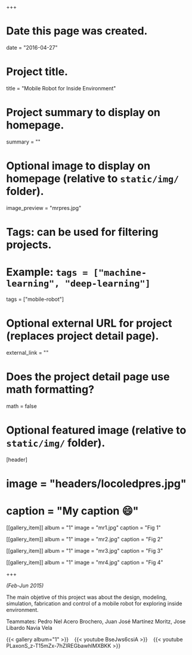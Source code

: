 +++
# Date this page was created.
date = "2016-04-27"

# Project title.
title = "Mobile Robot for Inside Environment"

# Project summary to display on homepage.
summary = ""

# Optional image to display on homepage (relative to `static/img/` folder).
image_preview = "mrpres.jpg"

# Tags: can be used for filtering projects.
# Example: `tags = ["machine-learning", "deep-learning"]`
tags = ["mobile-robot"]

# Optional external URL for project (replaces project detail page).
external_link = ""

# Does the project detail page use math formatting?
math = false

# Optional featured image (relative to `static/img/` folder).
[header]
# image = "headers/locoledpres.jpg"
# caption = "My caption :smile:"

[[gallery_item]]
 album = "1"
 image = "mr1.jpg"
 caption = "Fig 1"
    
[[gallery_item]]
 album = "1"
 image = "mr2.jpg"
 caption = "Fig 2"

[[gallery_item]]
 album = "1"
 image = "mr3.jpg"
 caption = "Fig 3"
    
[[gallery_item]]
 album = "1"
 image = "mr4.jpg"
 caption = "Fig 4"

+++

*(Feb-Jun 2015)*

The main objetive of this project was about the design, modeling, simulation, fabrication and control of a mobile robot for exploring inside environment.

Teammates: Pedro Nel Acero Brochero, Juan José Martínez Moritz, Jose Libardo Navia Vela

{{< gallery album="1" >}}
<span style="color:white"> *s*</span>
{{< youtube BseJws6csiA >}}
<span style="color:white"> *s*</span>
{{< youtube PLaxonS_z-T15mZx-7hZIREGbawhlMXBKK >}}
